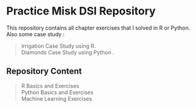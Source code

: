 # Practice Misk DSI Repository

This repository contains all chapter exercises that I solved in R or Python.<br />
Also some case study :<br />
>Irrigation Case Study using R.<br />
>Diamonds Case Study using Python .<br />

## Repository Content

>R Basics and Exercises<br />
>Python Basics and Exercises<br />
>Machine Learning Exercises<br />

